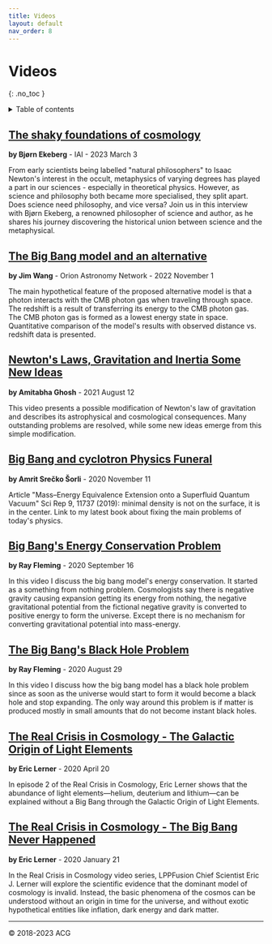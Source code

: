 ```yaml
---
title: Videos
layout: default
nav_order: 8
---
```


# Videos
{: .no_toc }

<details markdown="block">
  <summary>
    Table of contents
  </summary>
  {: .text-delta }
- TOC
{:toc}
</details>

## [The shaky foundations of cosmology](https://youtu.be/XmzulJsGtZ4)
**by Bjørn Ekeberg** - IAI - 2023 March 3

  From early scientists being labelled "natural philosophers" to Isaac Newton's interest in the occult, metaphysics of varying degrees has played a part in our sciences - especially in theoretical physics. However, as science and philosophy both became more specialised, they split apart. Does science need philosophy, and vice versa? Join us in this interview with Bjørn Ekeberg, a renowned philosopher of science and author, as he shares his journey discovering the historical union between science and the metaphysical.

## [The Big Bang model and an alternative](https://youtu.be/C6kRkvpMtEY)
**by Jim Wang** - Orion Astronomy Network - 2022 November 1

  The main hypothetical feature of the proposed alternative model is that a photon interacts with the CMB photon gas when traveling through space. The redshift is a result of transferring its energy to the CMB photon gas.  The CMB photon gas is formed as a lowest energy state in space. Quantitative comparison of the model's results with observed distance vs. redshift data is presented.

## [Newton's Laws, Gravitation and Inertia Some New Ideas](https://youtu.be/GySGJ40jegc)
**by Amitabha Ghosh** - 2021 August 12

  This video presents a possible modification of Newton's law of gravitation and describes its astrophysical and cosmological consequences. Many outstanding problems are resolved, while some new ideas emerge from this simple modification.

## [Big Bang and cyclotron Physics Funeral](https://youtu.be/S4rks9SqPB4)
**by Amrit Srečko Šorli** - 2020 November 11

  Article "Mass–Energy Equivalence Extension onto a Superfluid Quantum Vacuum" Sci Rep 9, 11737 (2019): minimal density is not on the surface, it is in the center.  Link to my latest book about fixing the main problems of today's physics.

## [Big Bang's Energy Conservation Problem](https://youtu.be/CrXDwQ5xPQg)
**by Ray Fleming** - 2020 September 16

  In this video I discuss the big bang model's energy conservation. It started as a something from nothing problem.  Cosmologists say there is negative gravity causing expansion getting its energy from nothing, the negative gravitational potential from the fictional negative gravity is converted to positive energy to form the universe. Except there is no mechanism for converting gravitational potential into mass-energy.

## [The Big Bang's Black Hole Problem](https://youtu.be/iCzR7XoQBso)
**by Ray Fleming** - 2020 August 29

  In this video I discuss how the big bang model has a black hole problem since as soon as the universe would start to form it would become a black hole and stop expanding. The only way around this problem is if matter is produced mostly in small amounts that do not become instant black holes.

## [The Real Crisis in Cosmology - The Galactic Origin of Light Elements](https://youtu.be/_9W7WownRmo)
**by Eric Lerner** - 2020 April 20

  In episode 2 of the Real Crisis in Cosmology, Eric Lerner shows that the abundance of light elements—helium, deuterium and lithium—can be explained without a Big Bang through the Galactic Origin of Light Elements.

## [The Real Crisis in Cosmology - The Big Bang Never Happened](https://youtu.be/3KkhRibBllU)
**by Eric Lerner** - 2020 January 21

  In the Real Crisis in Cosmology video series, LPPFusion Chief Scientist Eric J. Lerner will explore the scientific evidence that the dominant model of cosmology is invalid. Instead, the basic phenomena of the cosmos can be understood without an origin in time for the universe, and without exotic hypothetical entities like inflation, dark energy and dark matter.


---

© 2018-2023 ACG
